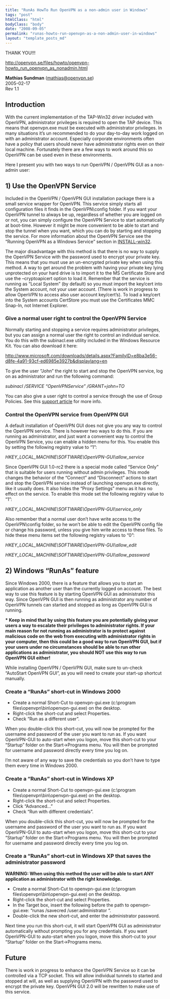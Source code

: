 ```yaml
---
title: "RunAs HowTo Run OpenVPN as a non-admin user in Windows"
tags: "post"
htmlClass: "html"
bodyClass: "body"
date: "2008-09-05"
permalink: "runas-howto-run-openvpn-as-a-non-admin-user-in-windows"
layout: "template_posts_md"
---
```

<p>THANK YOU!!!</p>
<p><a href="http://openvpn.se/files/howto/openvpn-howto_run_openvpn_as_nonadmin.html">http://openvpn.se/files/howto/openvpn-howto_run_openvpn_as_nonadmin.html</a></p>
<p><strong>Mathias Sundman</strong> (<a href="mailto:mathias@openvpn.se">mathias@openvpn.se</a>)<br />
2005-02-17<br />
Rev 1.1</p>
<h2>Introduction</h2>
<p>With the current implementation of the TAP-Win32 driver included with OpenVPN,    administrator privileges is required to open the TAP device. This means that    openvpn.exe must be executed with administrator privileges. In many situations    it&#8217;s un recommended to do your day-to-day work logged on with an administrator    account. Especially corporate environments often have a policy that users should    never have administrator rights even on their local machine. Fortunately there    are a few ways to work around this so OpenVPN can be used even in these environments.</p>
<p>Here I present you with two ways to run OpenVPN / OpenVPN GUI as a non-admin    user:</p>
<h2></h2>
<h2>1) Use the OpenVPN Service</h2>
<p>Included in the OpenVPN / OpenVPN GUI installation package there is a small    service wrapper for OpenVPN. This service simply starts all configuration files    it finds in the OpenVPN\config folder. If you want your OpenVPN tunnel to always    be up, regardless of whether you are logged on or not, you can simply configure    the OpenVPN Service to start automatically at boot-time. However it might be    more convenient to be able to start and stop the tunnel when you want, which    you can do by starting and stopping the service. For more information about    the OpenVPN Service see the &#8220;Running OpenVPN as a Windows Service&#8221;    section in <a href="http://openvpn.net/INSTALL-win32.html#running_as_windows_service">INSTALL-win32</a>.</p>
<p>The major disadvantage with this method is that there is no way to supply the    OpenVPN Service with the password used to encrypt your private key. This means    that you must use an un-encrypted private key when using this method. A way    to get around the problem with having your private key lying unprotected on    your hard drive is to import it to the MS Certificate Store and use the &#8211;cryptoapicert    option to load it. Remember that the service is running as &#8220;Local System&#8221;    (by default) so you must import the key/cert into the System account, not your    user account. (There is work in progress to allow OpenVPN to access also user    account key/cert&#8217;s). To load a key/cert into the System accounts CertStore you    must use the Certificates MMC Snap-In, not Internet Explorer.</p>
<h3>Give a normal user right to control the OpenVPN Service</h3>
<p>Normally starting and stopping a service requires administrator privileges,    but you can assign a normal user the right to control an individual service.    You do this with the subinacl.exe utility included in the Windows Resource Kit.    You can also download it here:</p>
<p><a href="http://www.microsoft.com/downloads/details.aspx?FamilyID=e8ba3e56-d8fe-4a91-93cf-ed6985e3927b&amp;displaylang=en">http://www.microsoft.com/downloads/details.aspx?FamilyID=e8ba3e56-d8fe-4a91-93cf-ed6985e3927b&amp;displaylang=en</a></p>
<p>To give the user &#8220;John&#8221; the right to start and stop the OpenVPN service,    log on as administrator and run the following command:</p>
<p><em>subinacl /SERVICE &#8220;OpenVPNService&#8221; /GRANT=john=TO</em></p>
<p>You can also give a user right to control a service through the use of Group    Policies. See this <a href="http://support.microsoft.com/default.aspx?scid=kb;en-us;288129">support    article</a> for more info.</p>
<h3>Control the OpenVPN service from OpenVPN GUI</h3>
<p>A default installation of OpenVPN GUI does not give you any way to control    the OpenVPN service. There is however two ways to do this. If you are running    as administrator, and just want a convenient way to control the OpenVPN Service,    you can enable a hidden menu for this. You enable this by setting the following    registry value to &#8220;1&#8221;:</p>
<p><em>HKEY_LOCAL_MACHINE\SOFTWARE\OpenVPN-GUI\allow_service</em></p>
<p>Since OpenVPN GUI 1.0-rc2 there is a special mode called &#8220;Service Only&#8221;    that is suitable for users running without admin privileges. This mode changes    the behavior of the &#8220;Connect&#8221; and &#8220;Disconnect&#8221; actions to    start and stop the OpenVPN service instead of launching openvpn.exe directly,    like it usually does. It also hides the &#8220;Proxy Settings&#8221; menu as it    has no effect on the service. To enable this mode set the following registry    value to &#8220;1&#8221;:</p>
<p><em>HKEY_LOCAL_MACHINE\SOFTWARE\OpenVPN-GUI\service_only</em></p>
<p>Also remember that a normal user don&#8217;t have write access to the OpenVPN\config    folder, so he won&#8217;t be able to edit the OpenVPN config file or change his password,    unless you give him write access to these files. To hide these menu items set    the following registry values to &#8220;0&#8221;:</p>
<p><em>HKEY_LOCAL_MACHINE\SOFTWARE\OpenVPN-GUI\allow_edit</em></p>
<p><em>HKEY_LOCAL_MACHINE\SOFTWARE\OpenVPN-GUI\allow_password</em></p>
<h2>2) Windows &#8220;RunAs&#8221; feature</h2>
<p>Since Windows 2000, there is a feature that allows you to start an application    as another user than the currently logged on account. The best way to use this    feature is by starting OpenVPN GUI as administrator this way. Since OpenVPN    GUI is then running as administrator any number of OpenVPN tunnels can started    and stopped as long as OpenVPN GUI is running.</p>
<p><strong>* Keep in mind that by using this feature you are potentially giving    your users a way to escalate their privileges to administrator rights. If your    main reason for not running as administrator is to protect against malicious    code on the web from executing with administrator rights in your computer, then    this could be a good way to run OpenVPN GUI, but if your users under no circumstances    should be able to run other applications as administrator, you should NOT use    this way to run OpenVPN GUI either!</strong></p>
<p>While installing OpenVPN / OpenVPN GUI, make sure to un-check &#8220;AutoStart    OpenVPN GUI&#8221;, as you will need to create your start-up shortcut manually.</p>
<h3>Create a &#8220;RunAs&#8221; short-cut in Windows 2000</h3>
<ul>
<li>Create a normal Short-Cut to openvpn-gui.exe (c:\program files\openvpn\bin\openvpn-gui.exe)      on the desktop.</li>
<li>Right-click the short-cut and select Properties.</li>
<li>Check &#8220;Run as a different user&#8221;.</li>
</ul>
<p>When you double-click this short-cut, you will now be prompted for the username    and password of the user you want to run as. If you want OpenVPN-GUI to auto-start    when you logon, move this short-cut to your &#8220;Startup&#8221; folder on the    Start-&gt;Programs menu. You will then be prompted for username and password    directly every time you log on.</p>
<p>I&#8217;m not aware of any way to save the credentials so you don&#8217;t have to type    them every time in Windows 2000.</p>
<h3>Create a &#8220;RunAs&#8221; short-cut in Windows XP</h3>
<ul>
<li>Create a normal Short-Cut to openvpn-gui.exe (c:\program files\openvpn\bin\openvpn-gui.exe)      on the desktop.</li>
<li>Right-click the short-cut and select Properties.</li>
<li>Click &#8220;Advanced&#8230;&#8221;</li>
<li>Check &#8220;Run with different credentials&#8221;.</li>
</ul>
<p>When you double-click this short-cut, you will now be prompted for the username    and password of the user you want to run as. If you want OpenVPN-GUI to auto-start    when you logon, move this short-cut to your &#8220;Startup&#8221; folder on the    Start-&gt;Programs menu. You will then be prompted for username and password    directly every time you log on.</p>
<h3>Create a &#8220;RunAs&#8221; short-cut in Windows XP that saves the administrator    password</h3>
<p><strong>WARNING: When using this method the user will be able to start ANY    application as administrator with the right knowledge.</strong></p>
<ul>
<li>Create a normal Short-Cut to openvpn-gui.exe (c:\program files\openvpn\bin\openvpn-gui.exe)      on the desktop.</li>
<li>Right-click the short-cut and select Properties.</li>
<li>In the Target box, insert the following before the path to openvpn-gui.exe:      &#8220;runas /savecred /user:administrator &#8220;.</li>
<li>Double-click the new short-cut, and enter the administrator password.</li>
</ul>
<p>Next time you run this short-cut, it will start OpenVPN GUI as administrator    automatically without prompting you for any credentials. If you want OpenVPN-GUI    to auto-start when you logon, move this short-cut to your &#8220;Startup&#8221;    folder on the Start-&gt;Programs menu.</p>
<h2>Future</h2>
<p>There is work in progress to enhance the OpenVPN Service so it can be controlled    via a TCP socket. This will allow individual tunnels to started and stopped    at will, as well as supplying OpenVPN with the password used to encrypt the    private key. OpenVPN GUI 2.0 will be rewritten to make use of this service.</p>

